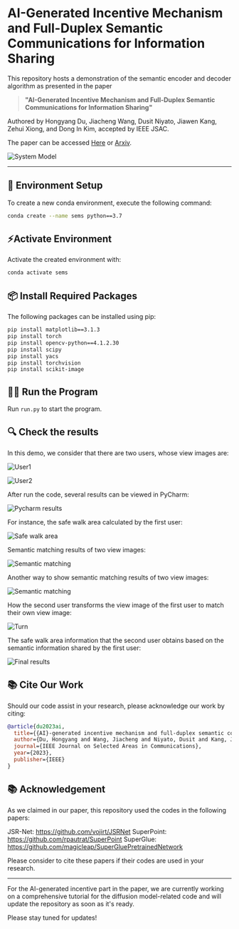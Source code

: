 # AI-Generated Incentive Mechanism and Full-Duplex Semantic Communications for Information Sharing

This repository hosts a demonstration of the semantic encoder and decoder algorithm as presented in the paper

> **"AI-Generated Incentive Mechanism and Full-Duplex Semantic Communications for Information Sharing"**

Authored by Hongyang Du, Jiacheng Wang, Dusit Niyato, Jiawen Kang, Zehui Xiong, and Dong In Kim, accepted by IEEE JSAC.

The paper can be accessed [Here](https://ieeexplore.ieee.org/document/10158526) or [Arxiv](https://arxiv.org/abs/2303.01896).

![System Model](readme/img0.png)

---

## 🔧 Environment Setup

To create a new conda environment, execute the following command:

```bash
conda create --name sems python==3.7
```
## ⚡Activate Environment

Activate the created environment with:

```bash
conda activate sems
```

## 📦 Install Required Packages

The following packages can be installed using pip:

```bash
pip install matplotlib==3.1.3
pip install torch
pip install opencv-python==4.1.2.30
pip install scipy
pip install yacs
pip install torchvision
pip install scikit-image
```

## 🏃‍♀️ Run the Program

Run `run.py` to start the program.


## 🔍 Check the results

In this demo, we consider that there are two users, whose view images are:

![User1](readme/1.jpg)

![User2](readme/2.jpg)

After run the code, several results can be viewed in PyCharm:

![Pycharm results](readme/img1.png)

For instance, the safe walk area calculated by the first user:

![Safe walk area](readme/img2.png)

Semantic matching results of two view images:

![Semantic matching](readme/img3.png)

Another way to show semantic matching results of two view images:

![Semantic matching](readme/img4.png)

How the second user transforms the view image of the first user to match their own view image:

![Turn](readme/img41.png)

The safe walk area information that the second user obtains based on the semantic information shared by the first user:

![Final results](readme/img5.png)



## 📚 Cite Our Work

Should our code assist in your research, please acknowledge our work by citing:

```bibtex
@article{du2023ai,
  title={{AI}-generated incentive mechanism and full-duplex semantic communications for information sharing},
  author={Du, Hongyang and Wang, Jiacheng and Niyato, Dusit and Kang, Jiawen and Xiong, Zehui and Kim, Dong In},
  journal={IEEE Journal on Selected Areas in Communications},
  year={2023},
  publisher={IEEE}
}
```

## 📚 Acknowledgement

As we claimed in our paper, this repository used the codes in the following papers:

JSR-Net: https://github.com/vojirt/JSRNet
SuperPoint: https://github.com/rpautrat/SuperPoint
SuperGlue: https://github.com/magicleap/SuperGluePretrainedNetwork

Please consider to cite these papers if their codes are used in your research.

---

For the AI-generated incentive part in the paper, we are currently working on a comprehensive tutorial for the diffusion model-related code and will update the repository as soon as it's ready.

Please stay tuned for updates!
